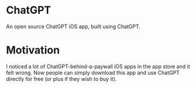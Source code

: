 # ChatGPT
An open source ChatGPT iOS app, built using ChatGPT.

# Motivation
I noticed a lot of ChatGPT-behind-a-paywall iOS apps in the app store and it felt wrong. Now people can simply download this app and use ChatGPT directly for free (or plus if they wish to buy it).
